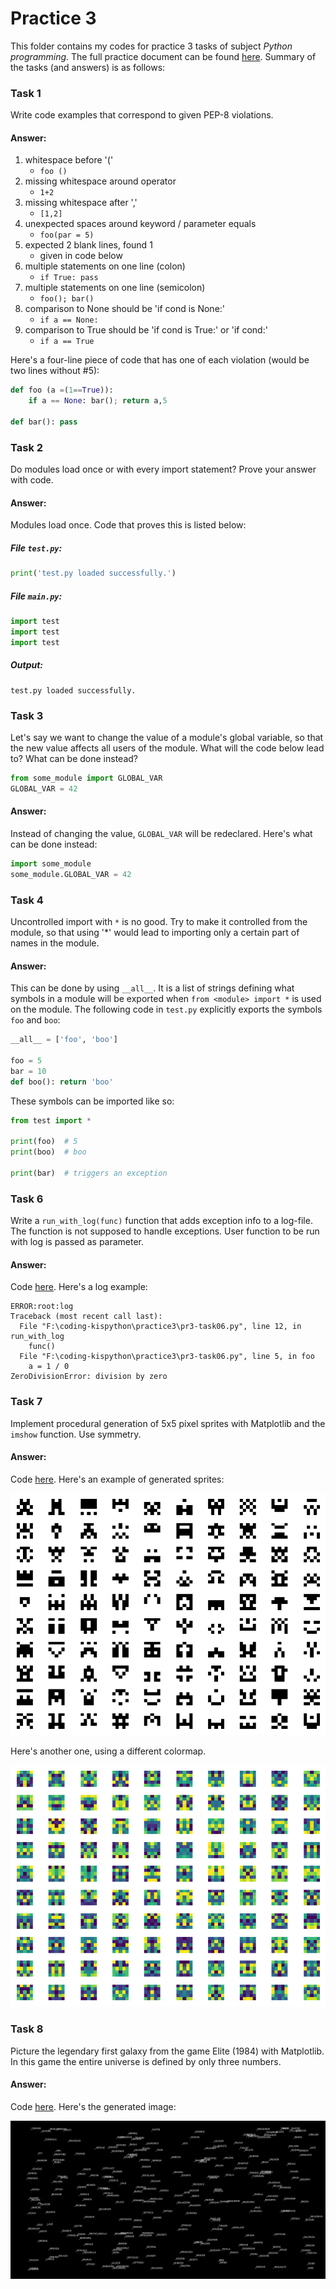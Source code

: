 # Practice 3
This folder contains my codes for practice 3 tasks of subject *Python programming*.
The full practice document can be found
[here](https://github.com/true-grue/kispython).
Summary of the tasks (and answers) is as follows:

### Task 1
Write code examples that correspond to given PEP-8 violations.
#### Answer:
1. whitespace before '('
   - `foo ()`
2. missing whitespace around operator
   - `1+2`
3. missing whitespace after ','
   - `[1,2]`
4. unexpected spaces around keyword / parameter equals
   - `foo(par = 5)`
5. expected 2 blank lines, found 1
   - given in code below 
6. multiple statements on one line (colon)
   - `if True: pass`
7. multiple statements on one line (semicolon)
   - `foo(); bar()`
8. comparison to None should be 'if cond is None:'
   - `if a == None:`
9. comparison to True should be 'if cond is True:' or 'if cond:'
   - `if a == True`

Here's a four-line piece of code that has one of each violation (would be two lines without #5):
```python
def foo (a =(1==True)):
    if a == None: bar(); return a,5

def bar(): pass
```

### Task 2
Do modules load once or with every import statement? Prove your answer with code.
#### Answer:
Modules load once. Code that proves this is listed below:
##### File **`test.py`**:
```python
print('test.py loaded successfully.')
```
##### File **`main.py`**:
```python
import test
import test
import test
```
##### Output:
```
test.py loaded successfully.
```

### Task 3
Let's say we want to change the value of a module's global variable,
so that the new value affects all users of the module.
What will the code below lead to? What can be done instead?
```python
from some_module import GLOBAL_VAR
GLOBAL_VAR = 42
```
#### Answer:
Instead of changing the value, `GLOBAL_VAR` will be redeclared.
Here's what can be done instead:
```python
import some_module
some_module.GLOBAL_VAR = 42
```

### Task 4
Uncontrolled import with `*` is no good. Try to make it controlled from the module,
so that using '*' would lead to importing only a certain part of names in the module.
#### Answer:
This can be done by using `__all__`.  It is a list of strings defining what symbols
in a module will be exported when `from <module> import *` is used on the module.
The following code in `test.py` explicitly exports the symbols `foo` and `boo`:
```python
__all__ = ['foo', 'boo']

foo = 5
bar = 10
def boo(): return 'boo'
```
These symbols can be imported like so:
```python
from test import *

print(foo)  # 5
print(boo)  # boo

print(bar)  # triggers an exception
```

### Task 6
Write a `run_with_log(func)` function that adds exception info to a log-file.
The function is not supposed to handle exceptions.
User function to be run with log is passed as parameter.
#### Answer:
Code [here](pr3-task06.py). Here's a log example:
```
ERROR:root:log
Traceback (most recent call last):
  File "F:\coding-kispython\practice3\pr3-task06.py", line 12, in run_with_log
    func()
  File "F:\coding-kispython\practice3\pr3-task06.py", line 5, in foo
    a = 1 / 0
ZeroDivisionError: division by zero
```

### Task 7
Implement procedural generation of 5x5 pixel sprites with Matplotlib and the `imshow` function. Use symmetry.
#### Answer:
Code [here](pr3-task07.py).
Here's an example of generated sprites:

![sprite example 01](images/example_sprites01.png)

Here's another one, using a different colormap.

![sprite example 02](images/example_sprites02.png)

### Task 8
Picture the legendary first galaxy from the game Elite (1984) with Matplotlib.
In this game the entire universe is defined by only three numbers.
#### Answer:
Code [here](pr3-task08.py).
Here's the generated image:

![galaxy example](images/example_galaxy.png)
